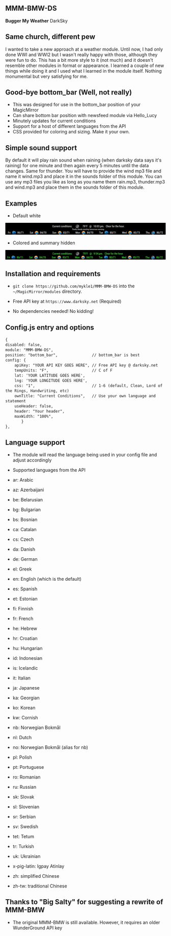 ## MMM-BMW-DS

**Bugger My Weather** DarkSky

## Same church, different pew

I wanted to take a new approach at a weather module. Until now, I had only done WWI and WWI2 but I
wasn't really happy with those, although they were fun to do. This has a bit more style to it (not much)
and it doesn't resemble other modules in format or appearance. I learned a couple of new things while
doing it and I used what I learned in the module itself. Nothing monumental but very satisfying for me.

## Good-bye bottom_bar (Well, not really)

* This was designed for use in the bottom_bar position of your MagicMirror
* Can share bottom bar position with newsfeed module via Hello_Lucy
* Minutely updates for current conditions
* Support for a host of different languages from the API
* CSS provided for coloring and sizing. Make it your own.

## Simple sound support

By default it will play rain sound when raining (when darksky data says it's raining)
for one minute and then again every 5 minutes until the data changes. Same for thunder.
You will have to provide the wind mp3 file and name it wind.mp3 and place it in the 
sounds folder of this module. You can use any mp3 files you like as long as you name them
rain.mp3, thunder.mp3 and wind.mp3 and place them in the sounds folder of this module.

## Examples

* Default white

![](images/1.png)

* Colored and summary hidden

![](images/2.png)

## Installation and requirements

* `git clone https://github.com/mykle1/MMM-BMW-DS` into the `~/MagicMirror/modules` directory.

* Free API key at `https://www.darksky.net` (Required)

* No dependencies needed! No kidding!

## Config.js entry and options

    {
    disabled: false,
    module: "MMM-BMW-DS",
    position: "bottom_bar",               // bottom_bar is best
    config: {
        apiKey: "YOUR API KEY GOES HERE", // Free API key @ darksky.net
        tempUnits: "F",		              // C of F
        lat: 'YOUR LATITUDE GOES HERE', 
        lng: 'YOUR LONGITUDE GOES HERE',
        css: "1",                         // 1-6 (default, Clean, Lord of the Rings, Handwriting, etc)
        ownTitle: "Current Conditions",   // Use your own language and statement
        useHeader: false,               
        header: "Your header",
        maxWidth: "100%",
           }
    },
	
## Language support

* The module will read the language being used in your config file and adjust accordingly

* Supported languages from the API

* ar: Arabic
* az: Azerbaijani
* be: Belarusian
* bg: Bulgarian
* bs: Bosnian
* ca: Catalan
* cs: Czech
* da: Danish
* de: German
* el: Greek
* en: English (which is the default)
* es: Spanish
* et: Estonian
* fi: Finnish
* fr: French
* he: Hebrew
* hr: Croatian
* hu: Hungarian
* id: Indonesian
* is: Icelandic
* it: Italian
* ja: Japanese
* ka: Georgian
* ko: Korean
* kw: Cornish
* nb: Norwegian Bokmål
* nl: Dutch
* no: Norwegian Bokmål (alias for nb)
* pl: Polish
* pt: Portuguese
* ro: Romanian
* ru: Russian
* sk: Slovak
* sl: Slovenian
* sr: Serbian
* sv: Swedish
* tet: Tetum
* tr: Turkish
* uk: Ukrainian
* x-pig-latin: Igpay Atinlay
* zh: simplified Chinese
* zh-tw: traditional Chinese

## Thanks to "Big Salty" for suggesting a rewrite of MMM-BMW

* The original MMM-BMW is still available. However, it requires an older WunderGround API key



